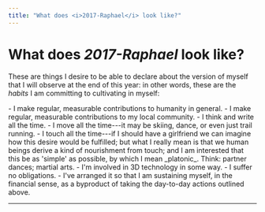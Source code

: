 ```yaml
---
title: "What does <i>2017-Raphael</i> look like?"
---
```


# What does _2017-Raphael_ look like?

These are things I desire to be able to declare about the version of myself that I will observe at the end of this year: in other words, these are the *habits* I am committing to cultivating in myself:
<p delete-line/>
- I make regular, measurable contributions to humanity in general.
- I make regular, measurable contributions to my local community.
- I think and write all the time.
- I move all the time---it may be skiing, dance, or even just trail running.
- I touch all the time---if I should have a girlfriend we can imagine how this desire would be fulfilled; but what I really mean is that we human beings derive a kind of nourishment from touch; and I am interested that this be as 'simple' as possible, by which I mean _platonic_. Think: partner dances; martial arts.
- I'm involved in 3D technology in some way.
- I suffer no obligations.
- I've arranged it so that I am sustaining myself, in the financial sense, as a byproduct of taking the day-to-day actions outlined above.

<hr asterism>